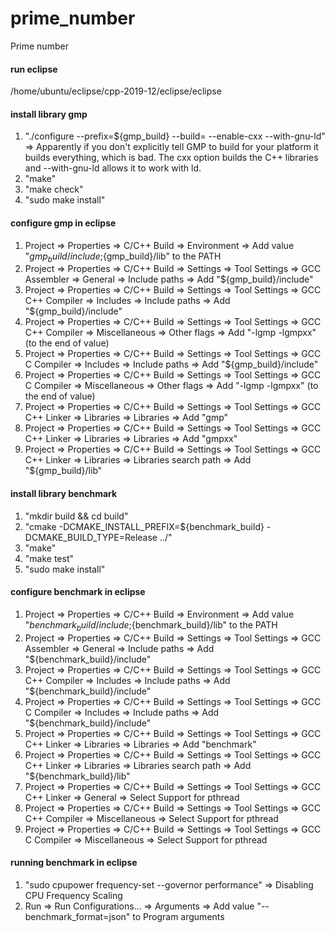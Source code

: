 # prime_number
Prime number

#### run eclipse
/home/ubuntu/eclipse/cpp-2019-12/eclipse/eclipse

#### install library gmp
1. "./configure --prefix=${gmp_build} --build= --enable-cxx --with-gnu-ld" => Apparently if you don't explicitly tell GMP to build for your platform it builds everything, which is bad. The cxx option builds the C++ libraries and --with-gnu-ld allows it to work with ld.
2. "make" 
3. "make check"
4. "sudo make install"

#### configure gmp in eclipse
1. Project => Properties => C/C++ Build => Environment => Add value "${gmp_build}/include;${gmp_build}/lib" to the PATH 
2. Project => Properties => C/C++ Build => Settings => Tool Settings => GCC Assembler => General => Include paths => Add "${gmp_build}/include"
3. Project => Properties => C/C++ Build => Settings => Tool Settings => GCC C++ Compiler => Includes => Include paths => Add "${gmp_build}/include" 
4. Project => Properties => C/C++ Build => Settings => Tool Settings => GCC C++ Compiler => Miscellaneous => Other flags => Add "-lgmp -lgmpxx" (to the end of value)
5. Project => Properties => C/C++ Build => Settings => Tool Settings => GCC C Compiler => Includes => Include paths => Add "${gmp_build}/include" 
6. Project => Properties => C/C++ Build => Settings => Tool Settings => GCC C Compiler => Miscellaneous => Other flags => Add "-lgmp -lgmpxx" (to the end of value)
7. Project => Properties => C/C++ Build => Settings => Tool Settings => GCC C++ Linker => Libraries => Libraries => Add "gmp"
8. Project => Properties => C/C++ Build => Settings => Tool Settings => GCC C++ Linker => Libraries => Libraries => Add "gmpxx"
9. Project => Properties => C/C++ Build => Settings => Tool Settings => GCC C++ Linker => Libraries => Libraries search path => Add "${gmp_build}/lib"

#### install library benchmark
1. "mkdir build && cd build"
2. "cmake -DCMAKE_INSTALL_PREFIX=${benchmark_build} -DCMAKE_BUILD_TYPE=Release ../" 
3. "make"
4. "make test"
5. "sudo make install"

#### configure benchmark in eclipse
1. Project => Properties => C/C++ Build => Environment => Add value "${benchmark_build}/include;${benchmark_build}/lib" to the PATH 
2. Project => Properties => C/C++ Build => Settings => Tool Settings => GCC Assembler => General => Include paths => Add "${benchmark_build}/include"
3. Project => Properties => C/C++ Build => Settings => Tool Settings => GCC C++ Compiler => Includes => Include paths => Add "${benchmark_build}/include" 
4. Project => Properties => C/C++ Build => Settings => Tool Settings => GCC C Compiler => Includes => Include paths => Add "${benchmark_build}/include" 
5. Project => Properties => C/C++ Build => Settings => Tool Settings => GCC C++ Linker => Libraries => Libraries => Add "benchmark"
6. Project => Properties => C/C++ Build => Settings => Tool Settings => GCC C++ Linker => Libraries => Libraries search path => Add "${benchmark_build}/lib"
7. Project => Properties => C/C++ Build => Settings => Tool Settings => GCC C++ Linker => General => Select Support for pthread
8. Project => Properties => C/C++ Build => Settings => Tool Settings => GCC C++ Compiler => Miscellaneous => Select Support for pthread
9. Project => Properties => C/C++ Build => Settings => Tool Settings => GCC C Compiler => Miscellaneous => Select Support for pthread

#### running benchmark in eclipse
1. "sudo cpupower frequency-set --governor performance" => Disabling CPU Frequency Scaling
2. Run => Run Configurations... => Arguments => Add value "--benchmark_format=json" to Program arguments
